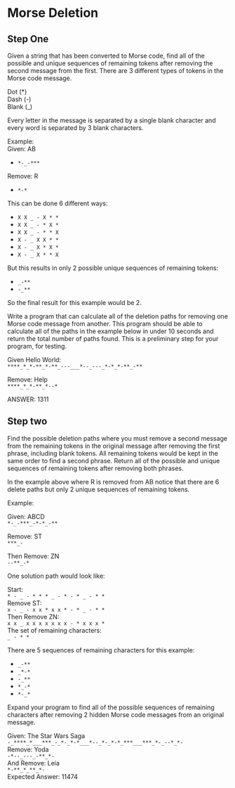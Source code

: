 # Morse Deletion

## Step One
Given a string that has been converted to Morse code, find all of the possible and unique sequences of remaining tokens after removing the second message from the first.  There are 3 different types of tokens in the Morse code message.

Dot (*)  
Dash (-)  
Blank (_)

Every letter in the message is separated by a single blank character and every word is separated by 3 blank characters.

Example:  
Given: AB

* `*-_-***`

Remove: R

* `*-*`

This can be done 6 different ways:

* `X X _ - X * *`
* `X X _ - * X *`
* `X X _ - * * X`
* `X - _ X X * *`
* `X - _ X * X *`
* `X - _ X * * X`

But this results in only 2 possible unique sequences of remaining tokens:

* `_-**`
* `-_**`

So the final result for this example would be 2.

Write a program that can calculate all of the deletion paths for removing one Morse code message from another. This program should be able to calculate all of the paths in the example below in under 10 seconds and return the total number of paths found.  This is a preliminary step for your program, for testing.

Given Hello World:  
`****_*_*-**_*-**_---___*--_---_*-*_*-**_-**`

Remove: Help  
`****_*_*-**_*--*`

ANSWER: 1311

## Step two

Find the possible deletion paths where you must remove a second message from the remaining tokens in the original message after removing the first phrase, including blank tokens. All remaining tokens would be kept in the same order to find a second phrase. Return all of the possible and unique sequences of remaining tokens after removing both phrases.

In the example above where R is removed from AB notice that there are 6 delete paths but only 2 unique sequences of remaining tokens.

Example:

Given: ABCD  
`*-_-***_-*-*_-**`

Remove: ST  
`***_-`

Then Remove: ZN  
`--**_-*`

One solution path would look like:

Start:  
`* - _ - * * * _ - * - * _ - * *`  
Remove ST:  
`x - _ - x x * x x * - * _ - * *  `  
Then Remove ZN:  
`x x _ x x x x x x x - * x x x *`  
The set of remaining characters:  
`_ - * *`

There are 5 sequences of remaining characters for this example:

* `_-**`
* `_*-*`
* `-_**`
* `*_-*`
* `*-_*`

Expand your program to find all of the possible sequences of remaining characters after removing 2 hidden Morse code messages from an original message.

Given: The Star Wars Saga  
`-_****_*___***_-_*-_*-*___*--_*-_*-*_***___***_*-_--*_*-`  
Remove: Yoda  
`-*--_---_-**_*-`  
And Remove: Leia  
`*-**_*_**_*-`  
Expected Answer: 11474
